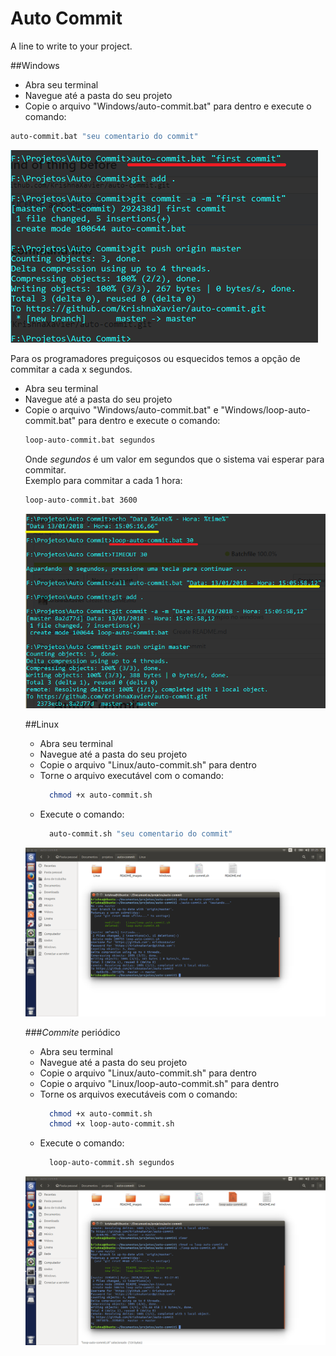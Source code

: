 # Auto Commit
A line to write to your project.

##Windows
<ul>
  <li>Abra seu terminal</li>
  <li>Navegue até a pasta do seu projeto</li>
  <li>Copie o arquivo "Windows/auto-commit.bat" para dentro e execute o comando:</li>
</ul>

``` bash
auto-commit.bat "seu comentario do commit"
```

<img src="README_images/ex-windows.png" />

Para os programadores preguiçosos ou esquecidos temos a opção de commitar a cada x segundos.
<ul>
<li>Abra seu terminal</li> 
  <li>Navegue até a pasta do seu projeto</li>
  <li>Copie o arquivo "Windows/auto-commit.bat" e "Windows/loop-auto-commit.bat" para dentro e execute o comando:</li>
</u>

``` bash
loop-auto-commit.bat segundos
```

Onde <i>segundos</i> é um valor em segundos que o sistema vai esperar para commitar.<br>
Exemplo para commitar a cada 1 hora:

``` bash
loop-auto-commit.bat 3600
```

<img src="README_images/ex-windows-loop.png" />

##Linux

<ul>
  <li>Abra seu terminal</li>
  <li>Navegue até a pasta do seu projeto</li>
  <li>Copie o arquivo "Linux/auto-commit.sh" para dentro</li>
  <li>Torne o arquivo executável com o comando:</li>
  
  ``` bash
    chmod +x auto-commit.sh
  ```
   <li>Execute o comando:</li>
  
  ``` bash
    auto-commit.sh "seu comentario do commit"
  ```
</ul>

<img src="README_images/ex-linux.png" />

###<i>Commite</i> periódico

<ul>
  <li>Abra seu terminal</li>
  <li>Navegue até a pasta do seu projeto</li>
  <li>Copie o arquivo "Linux/auto-commit.sh" para dentro</li>
  <li>Copie o arquivo "Linux/loop-auto-commit.sh" para dentro</li>
  <li>Torne os arquivos executáveis com o comando:</li>
  
  ``` bash
    chmod +x auto-commit.sh
    chmod +x loop-auto-commit.sh
  ```
   <li>Execute o comando:</li>
  
  ``` bash
    loop-auto-commit.sh segundos
  ```
</ul>


<img src="README_images/ex-linux-loop.png" />
